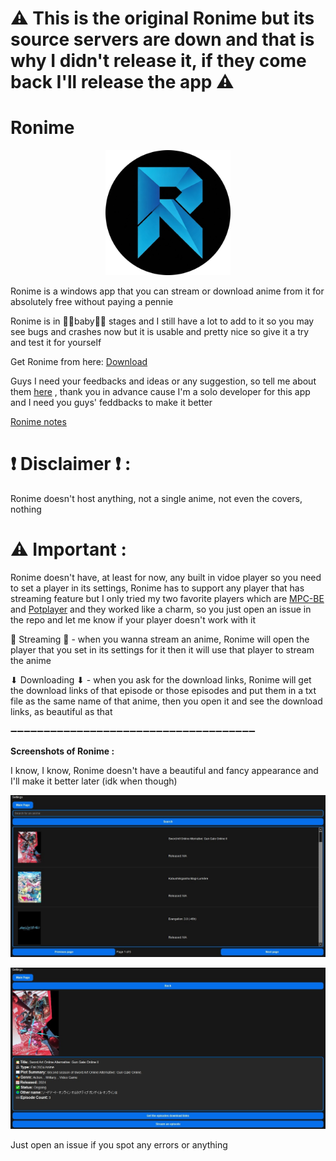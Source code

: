 # ⚠ This is the original Ronime but its source servers are down and that is why I didn't release it, if they come back I'll release the app ⚠

# Ronime

<p align="center">
  <img src="https://github.com/Space-00/Ronime/blob/main/Screenshots/Logo.png" alt="Logo" width="200" height="200">
</p>

Ronime is a windows app that you can stream or download anime from it for absolutely free without paying a pennie

Ronime is in 👶🏻baby👶🏻 stages and I still have a lot to add to it so you may see bugs and crashes now but it is usable and pretty nice so give it a try and test it for yourself

Get Ronime from here: [Download](https://github.com/Space-00/Ronime)

Guys I need your feedbacks and ideas or any suggestion, so tell me about them [here](https://github.com/Space-00/Ronime/issues) , thank you in advance cause I'm a solo developer for this app and I need you guys' feddbacks to make it better

[Ronime notes](https://github.com/Space-00/Ronime/blob/main/Version.md)

# ❗ Disclaimer ❗ :

Ronime doesn't host anything, not a single anime, not even the covers, nothing

# ⚠ Important :

Ronime doesn't have, at least for now, any built in vidoe player so you need to set a player in its settings,
Ronime has to support any player that has streaming feature but I only tried my two favorite players which are [MPC-BE](https://github.com/Aleksoid1978/MPC-BE) and [Potplayer](https://potplayer.daum.net/) and they worked like a charm, so you just open an issue in the repo and let me know if your player doesn't work with it

🍿 Streaming 🍿 - when you wanna stream an anime, Ronime will open the player that you set in its settings for it then it will use that player to stream the anime

⬇ Downloading ⬇ - when you ask for the download links, Ronime will get the download links of that episode or those episodes and put them in a txt file as the same name of that anime, then you open it and see the download links, as beautiful as that

➖➖➖➖➖➖➖➖➖➖➖➖➖➖➖➖➖➖➖➖➖➖➖➖➖➖➖➖➖➖➖➖➖➖➖➖➖

**Screenshots of Ronime :**

I know, I know, Ronime doesn't have a beautiful and fancy appearance and I'll make it better later (idk when though)

<p align="center">
  <img src="https://github.com/Space-00/Ronime/blob/main/Screenshots/o1.jpg" alt="App Screenshot">
</p>

<p align="center">
  <img src="https://github.com/Space-00/Ronime/blob/main/Screenshots/o2.jpg" alt="App Screenshot">
</p>

Just open an issue if you spot any errors or anything
